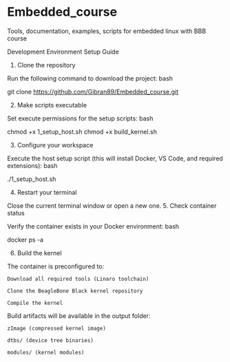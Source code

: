 # Embedded_course
Tools, documentation, examples, scripts for embedded linux with BBB course

Development Environment Setup Guide
1. Clone the repository

Run the following command to download the project:
bash

git clone https://github.com/Gibran89/Embedded_course.git

2. Make scripts executable

Set execute permissions for the setup scripts:
bash

chmod +x 1_setup_host.sh
chmod +x build_kernel.sh

3. Configure your workspace

Execute the host setup script (this will install Docker, VS Code, and required extensions):
bash

./1_setup_host.sh

4. Restart your terminal

Close the current terminal window or open a new one.
5. Check container status

Verify the container exists in your Docker environment:
bash

docker ps -a

6. Build the kernel

The container is preconfigured to:

    Download all required tools (Linaro toolchain)

    Clone the BeagleBone Black kernel repository

    Compile the kernel

Build artifacts will be available in the output folder:

    zImage (compressed kernel image)

    dtbs/ (device tree binaries)

    modules/ (kernel modules)
